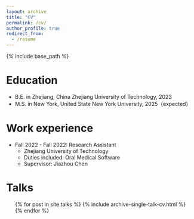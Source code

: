 ```yaml
---
layout: archive
title: "CV"
permalink: /cv/
author_profile: true
redirect_from:
  - /resume
---
```


{% include base_path %}

Education
======
* B.E. in Zhejiang, China    Zhejiang University of Technology, 2023
* M.S. in New York, United State    New York University, 2025（expected）

Work experience
======
* Fall 2022 - Fall 2022: Research Assistant
  * Zhejiang University of Technology
  * Duties included: Oral Medical Software
  * Supervisor: Jiazhou Chen
  
<!-- Skills
======
* Skill 1
* Skill 2
  * Sub-skill 2.1
  * Sub-skill 2.2
  * Sub-skill 2.3
* Skill 3 -->

<!-- Publications
======
  <ul>{% for post in site.publications %}
    {% include archive-single-cv.html %}
  {% endfor %}</ul> -->
  
  <!-- Teaching
======
  <ul>{% for post in site.teaching %}
    {% include archive-single-cv.html %}
  {% endfor %}</ul> -->

Talks
======
  <ul>{% for post in site.talks %}
    {% include archive-single-talk-cv.html %}
  {% endfor %}</ul>
  
<!-- Service and leadership
======
* Currently signed in to 43 different slack teams -->
